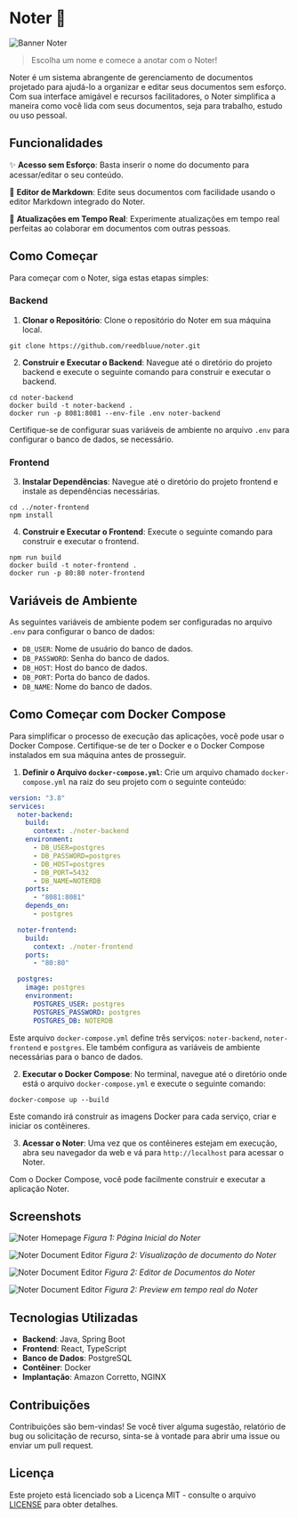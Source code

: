 # Noter 📝

<img src="./img/banner.png" alt="Banner Noter">

> Escolha um nome e comece a anotar com o Noter!

Noter é um sistema abrangente de gerenciamento de documentos projetado para ajudá-lo a organizar e
editar seus documentos sem esforço. Com sua interface amigável e recursos facilitadores, o Noter
simplifica a maneira como você lida com seus documentos, seja para trabalho, estudo ou uso pessoal.

## Funcionalidades

✨ **Acesso sem Esforço**: Basta inserir o nome do documento para acessar/editar o seu conteúdo.

📝 **Editor de Markdown**: Edite seus documentos com facilidade usando o editor Markdown integrado do
Noter.

🔄 **Atualizações em Tempo Real**: Experimente atualizações em tempo real perfeitas ao colaborar em
documentos com outras pessoas.

## Como Começar

Para começar com o Noter, siga estas etapas simples:

### Backend

1. **Clonar o Repositório**: Clone o repositório do Noter em sua máquina local.

```
git clone https://github.com/reedbluue/noter.git
```

2. **Construir e Executar o Backend**: Navegue até o diretório do projeto backend e execute o
   seguinte comando para construir e executar o backend.

```
cd noter-backend
docker build -t noter-backend .
docker run -p 8081:8081 --env-file .env noter-backend
```

Certifique-se de configurar suas variáveis de ambiente no arquivo `.env` para configurar o banco de
dados, se necessário.

### Frontend

3. **Instalar Dependências**: Navegue até o diretório do projeto frontend e instale as dependências
   necessárias.

```
cd ../noter-frontend
npm install
```

4. **Construir e Executar o Frontend**: Execute o seguinte comando para construir e executar o
   frontend.

```
npm run build
docker build -t noter-frontend .
docker run -p 80:80 noter-frontend
```

## Variáveis de Ambiente

As seguintes variáveis de ambiente podem ser configuradas no arquivo `.env` para configurar o banco
de dados:

- `DB_USER`: Nome de usuário do banco de dados.
- `DB_PASSWORD`: Senha do banco de dados.
- `DB_HOST`: Host do banco de dados.
- `DB_PORT`: Porta do banco de dados.
- `DB_NAME`: Nome do banco de dados.

## Como Começar com Docker Compose

Para simplificar o processo de execução das aplicações, você pode usar o Docker Compose.
Certifique-se de ter o Docker e o Docker Compose instalados em sua máquina antes de prosseguir.

1. **Definir o Arquivo `docker-compose.yml`**: Crie um arquivo chamado `docker-compose.yml` na raiz
   do seu projeto com o seguinte conteúdo:

```yaml
version: "3.8"
services:
  noter-backend:
    build:
      context: ./noter-backend
    environment:
      - DB_USER=postgres
      - DB_PASSWORD=postgres
      - DB_HOST=postgres
      - DB_PORT=5432
      - DB_NAME=NOTERDB
    ports:
      - "8081:8081"
    depends_on:
      - postgres

  noter-frontend:
    build:
      context: ./noter-frontend
    ports:
      - "80:80"

  postgres:
    image: postgres
    environment:
      POSTGRES_USER: postgres
      POSTGRES_PASSWORD: postgres
      POSTGRES_DB: NOTERDB
```

Este arquivo `docker-compose.yml` define três serviços: `noter-backend`, `noter-frontend`
e `postgres`. Ele também configura as variáveis de ambiente necessárias para o banco de dados.

2. **Executar o Docker Compose**: No terminal, navegue até o diretório onde está o
   arquivo `docker-compose.yml` e execute o seguinte comando:

```
docker-compose up --build
```

Este comando irá construir as imagens Docker para cada serviço, criar e iniciar os contêineres.

3. **Acessar o Noter**: Uma vez que os contêineres estejam em execução, abra seu navegador da web e
   vá para `http://localhost` para acessar o Noter.

Com o Docker Compose, você pode facilmente construir e executar a aplicação Noter.

## Screenshots

![Noter Homepage](./img/main.png)
*Figura 1: Página Inicial do Noter*

![Noter Document Editor](./img/view.png)
*Figura 2: Visualização de documento do Noter*

![Noter Document Editor](./img/raw.png)
*Figura 2: Editor de Documentos do Noter*

![Noter Document Editor](./img/split.png)
*Figura 2: Preview em tempo real do Noter*

## Tecnologias Utilizadas

- **Backend**: Java, Spring Boot
- **Frontend**: React, TypeScript
- **Banco de Dados**: PostgreSQL
- **Contêiner**: Docker
- **Implantação**: Amazon Corretto, NGINX

## Contribuições

Contribuições são bem-vindas! Se você tiver alguma sugestão, relatório de bug ou solicitação de
recurso, sinta-se à vontade para abrir uma issue ou enviar um pull request.

## Licença

Este projeto está licenciado sob a Licença MIT - consulte o
arquivo [LICENSE](./LICENSE.md) para obter detalhes.